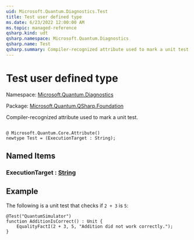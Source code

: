 ```yaml
---
uid: Microsoft.Quantum.Diagnostics.Test
title: Test user defined type
ms.date: 6/23/2022 12:00:00 AM
ms.topic: managed-reference
qsharp.kind: udt
qsharp.namespace: Microsoft.Quantum.Diagnostics
qsharp.name: Test
qsharp.summary: Compiler-recognized attribute used to mark a unit test.
---
```


# Test user defined type

Namespace: [Microsoft.Quantum.Diagnostics](xref:Microsoft.Quantum.Diagnostics)

Package: [Microsoft.Quantum.QSharp.Foundation](https://nuget.org/packages/Microsoft.Quantum.QSharp.Foundation)


Compiler-recognized attribute used to mark a unit test.

```qsharp

@ Microsoft.Quantum.Core.Attribute()
newtype Test = (ExecutionTarget : String);
```



## Named Items

### ExecutionTarget : [String](xref:microsoft.quantum.qsharp.valueliterals#string-literals)



## Example

The following is a unit test that checks if `2 + 3` is `5`:```qsharp@Test("QuantumSimulator")function AdditionIsCorrect() : Unit {    EqualityFactI(2 + 3, 5, "Addition did not work correctly.");}```